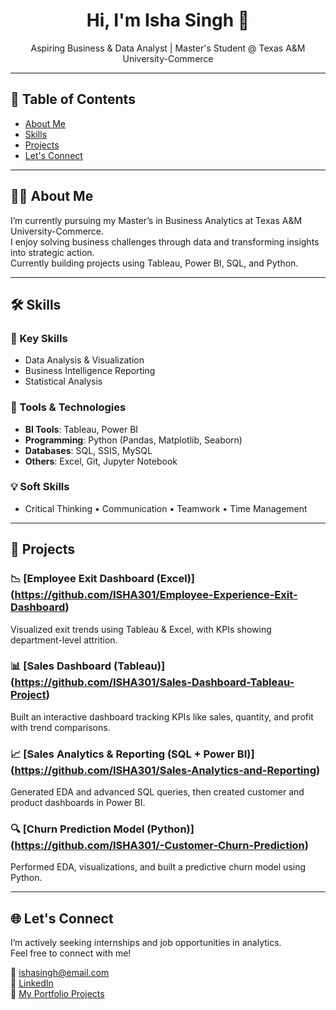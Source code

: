 <h1 align="center">Hi, I'm Isha Singh 👋</h1>
<p align="center">Aspiring Business & Data Analyst | Master's Student @ Texas A&M University-Commerce</p>

---

## 📑 Table of Contents
- [About Me](#about-me)
- [Skills](#skills)
- [Projects](#projects)
- [Let's Connect](#lets-connect)

---

## 👩‍💻 About Me
I’m currently pursuing my Master’s in Business Analytics at Texas A&M University-Commerce.  
I enjoy solving business challenges through data and transforming insights into strategic action.  
Currently building projects using Tableau, Power BI, SQL, and Python.

---

## 🛠 Skills

### 💼 Key Skills
- Data Analysis & Visualization  
- Business Intelligence Reporting  
- Statistical Analysis  

### 🧰 Tools & Technologies
- **BI Tools**: Tableau, Power BI  
- **Programming**: Python (Pandas, Matplotlib, Seaborn)  
- **Databases**: SQL, SSIS, MySQL  
- **Others**: Excel, Git, Jupyter Notebook  

### 💡 Soft Skills
- Critical Thinking • Communication • Teamwork • Time Management

---

## 🚀 Projects

### 📉 [Employee Exit Dashboard (Excel)] (https://github.com/ISHA301/Employee-Experience-Exit-Dashboard)
Visualized exit trends using Tableau & Excel, with KPIs showing department-level attrition.

### 📊 [Sales Dashboard (Tableau)] (https://github.com/ISHA301/Sales-Dashboard-Tableau-Project)
Built an interactive dashboard tracking KPIs like sales, quantity, and profit with trend comparisons.

### 📈 [Sales Analytics & Reporting (SQL + Power BI)] (https://github.com/ISHA301/Sales-Analytics-and-Reporting)
Generated EDA and advanced SQL queries, then created customer and product dashboards in Power BI.

### 🔍 [Churn Prediction Model (Python)] (https://github.com/ISHA301/-Customer-Churn-Prediction)
Performed EDA, visualizations, and built a predictive churn model using Python.

---

## 🌐 Let's Connect
I’m actively seeking internships and job opportunities in analytics.  
Feel free to connect with me!

📧 ishasingh@email.com  
🔗 [LinkedIn](www.linkedin.com/in/ishasingh-ak)  
📁 [My Portfolio Projects](https://github.com/ISHA301)
